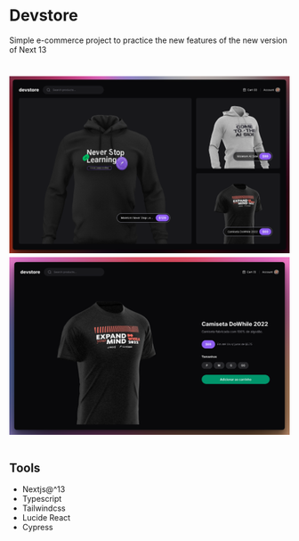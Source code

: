 # Devstore
Simple e-commerce project to practice the new features of the new version of Next 13


<h1 align="center">
  <img alt="Print Screen" src=".github/print-1.png" />
  <img alt="Print Screen" src=".github/print-2.png" />
</h1>

<h1 align="center">
  
</h1>


## Tools
- Nextjs@^13
- Typescript
- Tailwindcss
- Lucide React
- Cypress

